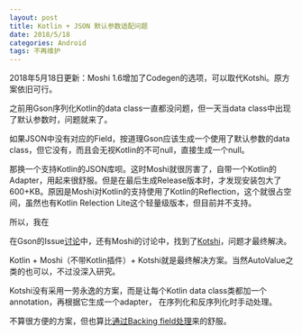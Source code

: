 ```yaml
---
layout: post
title: Kotlin + JSON 默认参数适配问题
date: 2018/5/18
categories: Android
tags: 不再维护
---
```


2018年5月18日更新：Moshi 1.6增加了Codegen的选项，可以取代Kotshi。原方案依旧可行。

之前用Gson序列化Kotlin的data class一直都没问题，但一天当data class中出现了默认参数时，问题就来了。

如果JSON中没有对应的Field，按道理Gson应该生成一个使用了默认参数的data class，但它没有，而且会无视Kotlin的不可null，直接生成一个null。

那换一个支持Kotlin的JSON库呗。这时Moshi就很厉害了，自带一个Kotlin的Adapter，用起来很舒服。但是在最后生成Release版本时，才发现安装包大了600+KB。原因是Moshi对Kotlin的支持使用了Kotlin的Reflection，这个就很占空间，虽然也有Kotlin Relection Lite这个轻量级版本，但目前并不支持。

所以，我在

<!--more-->

在Gson的Issue[讨论](https://github.com/google/gson/issues/1148)中，还有Moshi的讨论中，找到了[Kotshi](https://github.com/ansman/kotshi)，问题才最终解决。

Kotlin + Moshi（不带Kotlin插件）+ Kotshi就是最终解决方案。当然AutoValue之类的也可以，不过没深入研究。

Kotshi没有采用一劳永逸的方案，而是让每个Kotlin data class类都加一个annotation，再根据它生成一个adapter，
在序列化和反序列化时手动处理。

不算很方便的方案，但也算比[通过Backing field处理](https://medium.com/@MaxMello/most-elegant-way-of-using-gson-kotlin-with-default-values-and-null-safety-b6216ac5328c)来的舒服。